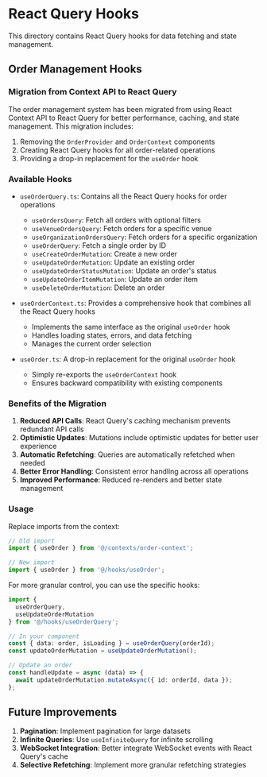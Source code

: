 # React Query Hooks

This directory contains React Query hooks for data fetching and state management.

## Order Management Hooks

### Migration from Context API to React Query

The order management system has been migrated from using React Context API to React Query for better performance, caching, and state management. This migration includes:

1. Removing the `OrderProvider` and `OrderContext` components
2. Creating React Query hooks for all order-related operations
3. Providing a drop-in replacement for the `useOrder` hook

### Available Hooks

- `useOrderQuery.ts`: Contains all the React Query hooks for order operations
  - `useOrdersQuery`: Fetch all orders with optional filters
  - `useVenueOrdersQuery`: Fetch orders for a specific venue
  - `useOrganizationOrdersQuery`: Fetch orders for a specific organization
  - `useOrderQuery`: Fetch a single order by ID
  - `useCreateOrderMutation`: Create a new order
  - `useUpdateOrderMutation`: Update an existing order
  - `useUpdateOrderStatusMutation`: Update an order's status
  - `useUpdateOrderItemMutation`: Update an order item
  - `useDeleteOrderMutation`: Delete an order

- `useOrderContext.ts`: Provides a comprehensive hook that combines all the React Query hooks
  - Implements the same interface as the original `useOrder` hook
  - Handles loading states, errors, and data fetching
  - Manages the current order selection

- `useOrder.ts`: A drop-in replacement for the original `useOrder` hook
  - Simply re-exports the `useOrderContext` hook
  - Ensures backward compatibility with existing components

### Benefits of the Migration

1. **Reduced API Calls**: React Query's caching mechanism prevents redundant API calls
2. **Optimistic Updates**: Mutations include optimistic updates for better user experience
3. **Automatic Refetching**: Queries are automatically refetched when needed
4. **Better Error Handling**: Consistent error handling across all operations
5. **Improved Performance**: Reduced re-renders and better state management

### Usage

Replace imports from the context:

```typescript
// Old import
import { useOrder } from '@/contexts/order-context';

// New import
import { useOrder } from '@/hooks/useOrder';
```

For more granular control, you can use the specific hooks:

```typescript
import { 
  useOrderQuery, 
  useUpdateOrderMutation 
} from '@/hooks/useOrderQuery';

// In your component
const { data: order, isLoading } = useOrderQuery(orderId);
const updateOrderMutation = useUpdateOrderMutation();

// Update an order
const handleUpdate = async (data) => {
  await updateOrderMutation.mutateAsync({ id: orderId, data });
};
```

## Future Improvements

1. **Pagination**: Implement pagination for large datasets
2. **Infinite Queries**: Use `useInfiniteQuery` for infinite scrolling
3. **WebSocket Integration**: Better integrate WebSocket events with React Query's cache
4. **Selective Refetching**: Implement more granular refetching strategies
